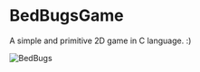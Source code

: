 # BedBugsGame
A simple and primitive 2D game in C language. :) 

![BedBugs](https://github.com/srcemre/BedBugsGame/blob/master/screenshot.PNG)
